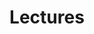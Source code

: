 ---
title: Lectures
description: Des résumés ou réflexion sur des lectures
image:

# Badge style
style:
    background: "#2a9d8f"
    color: "#fff"
---